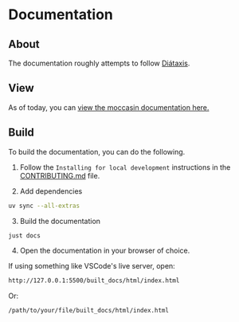 # Documentation

## About

The documentation roughly attempts to follow [Diátaxis](https://diataxis.fr/).

## View

As of today, you can [view the moccasin documentation here.](https://cyfrin.github.io/moccasin/)

## Build

To build the documentation, you can do the following.

1. Follow the `Installing for local development` instructions in the [CONTRIBUTING.md](./CONTRIBUTING.md) file.

2. Add dependencies

```bash
uv sync --all-extras
```

3. Build the documentation
   
```bash
just docs
```

4. Open the documentation in your browser of choice.

If using something like VSCode's live server, open:

```bash
http://127.0.0.1:5500/built_docs/html/index.html
```

Or:

```bash
/path/to/your/file/built_docs/html/index.html
```